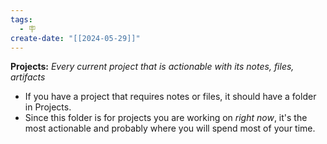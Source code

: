 ```yaml
---
tags:
  - 🪧
create-date: "[[2024-05-29]]"
---
```

**Projects:** _Every current project that is actionable with its notes, files, artifacts_
- If you have a project that requires notes or files, it should have a folder in Projects.
- Since this folder is for projects you are working on _right now_, it's the most actionable and probably where you will spend most of your time.
